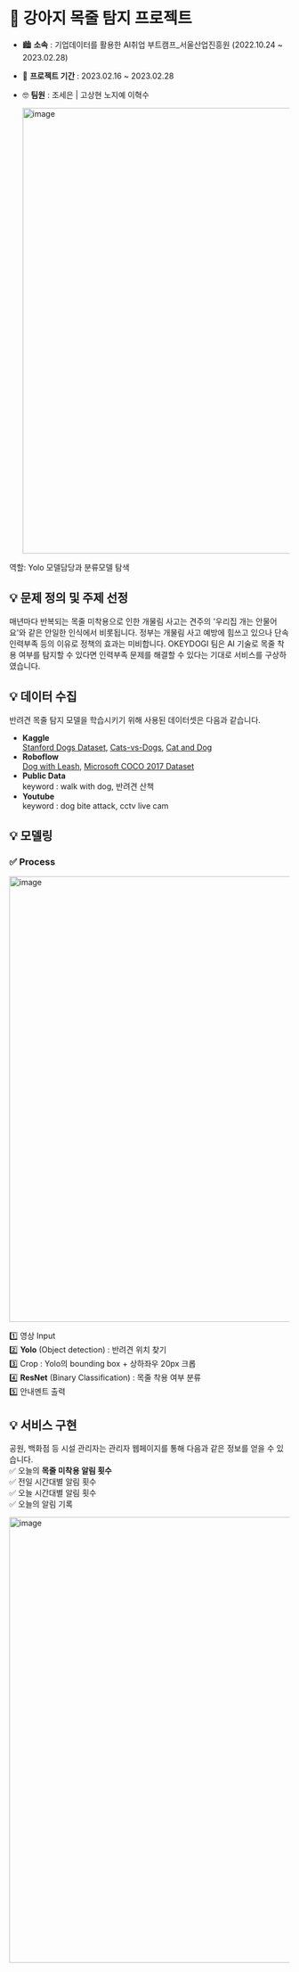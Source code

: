 # 🐶 강아지 목줄 탐지 프로젝트
+ 🏙 __소속__ : 기업데이터를 활용한 AI취업 부트캠프_서울산업진흥원 (2022.10.24 ~ 2023.02.28)  
+ 📅 __프로젝트 기간__ : 2023.02.16 ~ 2023.02.28  
+ 🤓 __팀원__ : 조세은 | 고상현 노지예 이혁수  
    
  <img width="800" alt="image" src="https://user-images.githubusercontent.com/112691501/221145815-04af1380-4db0-4276-b9e9-7e069561d905.png">
 역할: Yolo 모델담당과 분류모델 탐색 

## 💡 문제 정의 및 주제 선정  
매년마다 반복되는 목줄 미착용으로 인한 개물림 사고는 견주의 '우리집 개는 안물어요'와 같은 안일한 인식에서 비롯됩니다. 정부는 개물림 사고 예방에 힘쓰고 있으나 단속 인력부족 등의 이유로 정책의 효과는 미비합니다. OKEYDOGI 팀은 AI 기술로 목줄 착용 여부를 탐지할 수 있다면 인력부족 문제를 해결할 수 있다는 기대로 서비스를 구상하였습니다.  

## 💡 데이터 수집  
반려견 목줄 탐지 모델을 학습시키기 위해 사용된 데이터셋은 다음과 같습니다.  
+ __Kaggle__   
[Stanford Dogs Dataset](https://www.kaggle.com/datasets/jessicali9530/stanford-dogs-dataset), [Cats-vs-Dogs](https://www.kaggle.com/datasets/shaunthesheep/microsoft-catsvsdogs-dataset), [Cat and Dog](https://www.kaggle.com/datasets/tongpython/cat-and-dog)  
+ __Roboflow__   
[Dog with Leash](https://universe.roboflow.com/animal-detection/dog-with-leash/dataset/4), [Microsoft COCO 2017 Dataset](https://public.roboflow.com/object-detection/microsoft-coco-subset)
+ __Public Data__   
keyword : walk with dog, 반려견 산책
+ __Youtube__   
keyword : dog bite attack, cctv live cam

## 💡 모델링  
### ✅ Process  
<img width="800" alt="image" src="https://user-images.githubusercontent.com/112691501/221136952-7498e6b1-f259-4408-a4b2-4e440a200622.png">    
  
1️⃣ 영상 Input    
2️⃣ __Yolo__ (Object detection) : 반려견 위치 찾기  
3️⃣ Crop : Yolo의 bounding box + 상하좌우 20px 크롭  
4️⃣ __ResNet__ (Binary Classification) : 목줄 착용 여부 분류  
5️⃣ 안내멘트 출력  
  
## 💡 서비스 구현  
공원, 백화점 등 시설 관리자는 관리자 웹페이지를 통해 다음과 같은 정보를 얻을 수 있습니다.  
✅ 오늘의 __목줄 미착용 알림 횟수__  
✅ 전일 시간대별 알림 횟수  
✅ 오늘 시간대별 알림 횟수  
✅ 오늘의 알림 기록   
  
<img width="800" alt="image" src="https://user-images.githubusercontent.com/112691501/221138743-f6764a78-c9d6-4e96-bdbf-23cb3d68542a.png">

